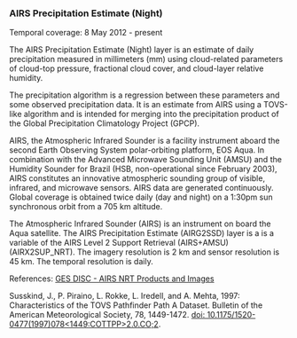 ### AIRS Precipitation Estimate (Night)
Temporal coverage: 8 May 2012 - present

The AIRS Precipitation Estimate (Night) layer is an estimate of daily precipitation measured in millimeters (mm) using cloud-related parameters of cloud-top pressure, fractional cloud cover, and cloud-layer relative humidity.

The precipitation algorithm is a regression between these parameters and some observed precipitation data. It is an estimate from AIRS using a TOVS-like algorithm and is intended for merging into the precipitation product of the Global Precipitation Climatology Project (GPCP).

AIRS, the Atmospheric Infrared Sounder is a facility instrument aboard the second Earth Observing System polar-orbiting platform, EOS Aqua. In combination with the Advanced Microwave Sounding Unit (AMSU) and the Humidity Sounder for Brazil (HSB, non-operational since February 2003), AIRS constitutes an innovative atmospheric sounding group of visible, infrared, and microwave sensors. AIRS data are generated continuously. Global coverage is obtained twice daily (day and night) on a 1:30pm sun synchronous orbit from a 705 km altitude.

The Atmospheric Infrared Sounder (AIRS) is an instrument on board the Aqua satellite. The AIRS Precipitation Estimate (AIRG2SSD) layer is a is a variable of the AIRS Level 2 Support Retrieval (AIRS+AMSU) (AIRX2SUP_NRT). The imagery resolution is 2 km and sensor resolution is 45 km. The temporal resolution is daily.

References: [GES DISC - AIRS NRT Products and Images](http://disc.sci.gsfc.nasa.gov/nrt/data-holdings/airs-nrt-products)

Susskind, J., P. Piraino, L. Rokke, L. Iredell, and A. Mehta, 1997: Characteristics of the TOVS Pathfinder Path A Dataset. Bulletin of the American Meteorological Society, 78, 1449-1472. [doi:  10.1175/1520-0477(1997)078<1449:COTTPP>2.0.CO;2](https://doi.org/10.1175%2F1520-0477%281997%29078%3C1449%3ACOTTPP%3E2.0.CO%3B2).
